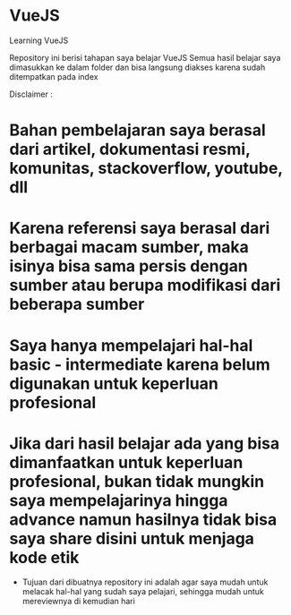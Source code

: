 # VueJS
Learning VueJS

Repository ini berisi tahapan saya belajar VueJS
Semua hasil belajar saya dimasukkan ke dalam folder dan bisa langsung diakses karena sudah ditempatkan pada index

Disclaimer :
# Bahan pembelajaran saya berasal dari artikel, dokumentasi resmi, komunitas, stackoverflow, youtube, dll
# Karena referensi saya berasal dari berbagai macam sumber, maka isinya bisa sama persis dengan sumber atau berupa modifikasi dari beberapa sumber
# Saya hanya mempelajari hal-hal basic - intermediate karena belum digunakan untuk keperluan profesional
# Jika dari hasil belajar ada yang bisa dimanfaatkan untuk keperluan profesional, bukan tidak mungkin saya mempelajarinya hingga advance namun hasilnya tidak bisa saya share disini untuk menjaga kode etik

* Tujuan dari dibuatnya repository ini adalah agar saya mudah untuk melacak hal-hal yang sudah saya pelajari, sehingga mudah untuk mereviewnya di kemudian hari